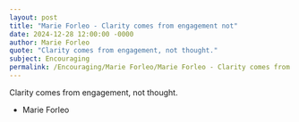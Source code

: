 ```yaml
---
layout: post
title: "Marie Forleo - Clarity comes from engagement not"
date: 2024-12-28 12:00:00 -0000
author: Marie Forleo
quote: "Clarity comes from engagement, not thought."
subject: Encouraging
permalink: /Encouraging/Marie Forleo/Marie Forleo - Clarity comes from engagement not
---
```


Clarity comes from engagement, not thought.

- Marie Forleo
